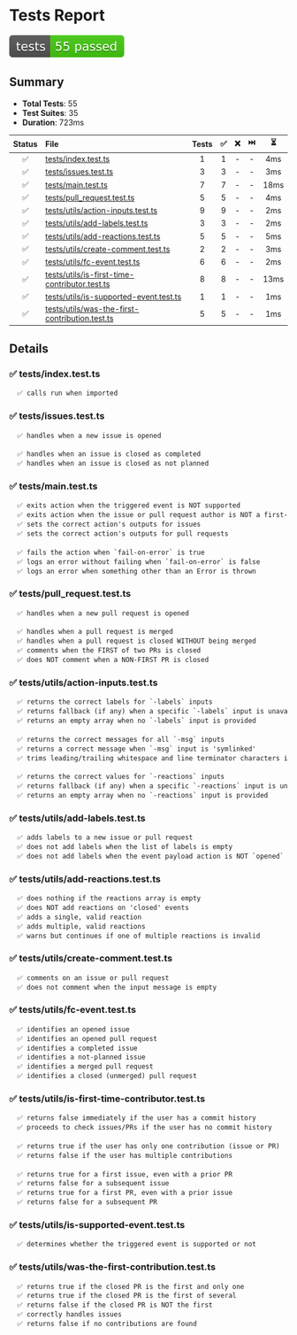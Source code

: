 # Tests Report

![Tests badge](tests-badge.svg)

## Summary

- **Total Tests**: 55
- **Test Suites**: 35
- **Duration**: 723ms

| Status | File                                                                                           | Tests |  ✅  |  ❌  |  ⏭️ |   ⏳  |
| :----: | :--------------------------------------------------------------------------------------------- | :---: | :-: | :-: | :-: | :--: |
|    ✅   | [tests/index.test.ts](#-testsindextestts)                                                      |   1   |  1  |  -  |  -  |  4ms |
|    ✅   | [tests/issues.test.ts](#-testsissuestestts)                                                    |   3   |  3  |  -  |  -  |  3ms |
|    ✅   | [tests/main.test.ts](#-testsmaintestts)                                                        |   7   |  7  |  -  |  -  | 18ms |
|    ✅   | [tests/pull_request.test.ts](#-testspull_requesttestts)                                        |   5   |  5  |  -  |  -  |  4ms |
|    ✅   | [tests/utils/action-inputs.test.ts](#-testsutilsaction-inputstestts)                           |   9   |  9  |  -  |  -  |  2ms |
|    ✅   | [tests/utils/add-labels.test.ts](#-testsutilsadd-labelstestts)                                 |   3   |  3  |  -  |  -  |  2ms |
|    ✅   | [tests/utils/add-reactions.test.ts](#-testsutilsadd-reactionstestts)                           |   5   |  5  |  -  |  -  |  5ms |
|    ✅   | [tests/utils/create-comment.test.ts](#-testsutilscreate-commenttestts)                         |   2   |  2  |  -  |  -  |  3ms |
|    ✅   | [tests/utils/fc-event.test.ts](#-testsutilsfc-eventtestts)                                     |   6   |  6  |  -  |  -  |  2ms |
|    ✅   | [tests/utils/is-first-time-contributor.test.ts](#-testsutilsis-first-time-contributortestts)   |   8   |  8  |  -  |  -  | 13ms |
|    ✅   | [tests/utils/is-supported-event.test.ts](#-testsutilsis-supported-eventtestts)                 |   1   |  1  |  -  |  -  |  1ms |
|    ✅   | [tests/utils/was-the-first-contribution.test.ts](#-testsutilswas-the-first-contributiontestts) |   5   |  5  |  -  |  -  |  1ms |

## Details

### ✅ tests/index.test.ts

```txt
  ✅ calls run when imported

```

### ✅ tests/issues.test.ts

```txt
  ✅ handles when a new issue is opened

  ✅ handles when an issue is closed as completed
  ✅ handles when an issue is closed as not planned

```

### ✅ tests/main.test.ts

```txt
  ✅ exits action when the triggered event is NOT supported
  ✅ exits action when the issue or pull request author is NOT a first-time contributor
  ✅ sets the correct action's outputs for issues
  ✅ sets the correct action's outputs for pull requests

  ✅ fails the action when `fail-on-error` is true
  ✅ logs an error without failing when `fail-on-error` is false
  ✅ logs an error when something other than an Error is thrown

```

### ✅ tests/pull_request.test.ts

```txt
  ✅ handles when a new pull request is opened

  ✅ handles when a pull request is merged
  ✅ handles when a pull request is closed WITHOUT being merged
  ✅ comments when the FIRST of two PRs is closed
  ✅ does NOT comment when a NON-FIRST PR is closed

```

### ✅ tests/utils/action-inputs.test.ts

```txt
  ✅ returns the correct labels for `-labels` inputs
  ✅ returns fallback (if any) when a specific `-labels` input is unavailable
  ✅ returns an empty array when no `-labels` input is provided

  ✅ returns the correct messages for all `-msg` inputs
  ✅ returns a correct message when `-msg` input is 'symlinked'
  ✅ trims leading/trailing whitespace and line terminator characters in `-msg` inputs

  ✅ returns the correct values for `-reactions` inputs
  ✅ returns fallback (if any) when a specific `-reactions` input is unavailable
  ✅ returns an empty array when no `-reactions` input is provided

```

### ✅ tests/utils/add-labels.test.ts

```txt
  ✅ adds labels to a new issue or pull request
  ✅ does not add labels when the list of labels is empty
  ✅ does not add labels when the event payload action is NOT `opened`

```

### ✅ tests/utils/add-reactions.test.ts

```txt
  ✅ does nothing if the reactions array is empty
  ✅ does NOT add reactions on 'closed' events
  ✅ adds a single, valid reaction
  ✅ adds multiple, valid reactions
  ✅ warns but continues if one of multiple reactions is invalid

```

### ✅ tests/utils/create-comment.test.ts

```txt
  ✅ comments on an issue or pull request
  ✅ does not comment when the input message is empty

```

### ✅ tests/utils/fc-event.test.ts

```txt
  ✅ identifies an opened issue
  ✅ identifies an opened pull request
  ✅ identifies a completed issue
  ✅ identifies a not-planned issue
  ✅ identifies a merged pull request
  ✅ identifies a closed (unmerged) pull request

```

### ✅ tests/utils/is-first-time-contributor.test.ts

```txt
  ✅ returns false immediately if the user has a commit history
  ✅ proceeds to check issues/PRs if the user has no commit history

  ✅ returns true if the user has only one contribution (issue or PR)
  ✅ returns false if the user has multiple contributions

  ✅ returns true for a first issue, even with a prior PR
  ✅ returns false for a subsequent issue
  ✅ returns true for a first PR, even with a prior issue
  ✅ returns false for a subsequent PR

```

### ✅ tests/utils/is-supported-event.test.ts

```txt
  ✅ determines whether the triggered event is supported or not

```

### ✅ tests/utils/was-the-first-contribution.test.ts

```txt
  ✅ returns true if the closed PR is the first and only one
  ✅ returns true if the closed PR is the first of several
  ✅ returns false if the closed PR is NOT the first
  ✅ correctly handles issues
  ✅ returns false if no contributions are found

```
